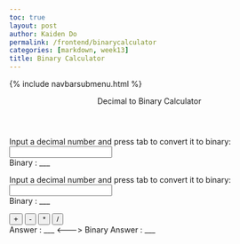 ```yaml
---
toc: true
layout: post
author: Kaiden Do
permalink: /frontend/binarycalculator
categories: [markdown, week13]
title: Binary Calculator
---
```


{% include navbarsubmenu.html %}

<div class="container bg-primary">
    <header class="pb-3 mb-4 border-bottom border-primary text-dark">
        <span class="fs-4">Decimal to Binary Calculator</span>
    </header>
    <form>
        <div class="form-group row">
            Input a decimal number and press tab to convert it to binary:
            <div>
                <input oninput="convert('decimal', 'binaryfin')" type="text" class="decimal"  name="decimal" maxlength="16"><br>
            </div>
        </div>
        <div class="form-group row">
            Binary : <span id="binaryfin" >___</span>
        </div>
    </form>
    <form>
        <div class="form-group row">
            Input a decimal number and press tab to convert it to binary:
            <div>
                <input oninput="convert('decimal2', 'binaryfin2')" type="text" class="decimal" name="decimal2" maxlength="16"><br>
            </div>
        </div>
        <div class="form-group row">
            Binary : <span id="binaryfin2" >___</span>
        </div>
    </form>
    <div class="form-group row">
        <button type="button" id="plus" onclick="add()">+</button>
        <button type="button" id="minus" onclick="subtract()">-</button>
        <button type="button" id="times" onclick="multiply()">*</button>
        <button type="button" id="slash" onclick="divide()">/</button>
        <br>
        Answer :  <span id="ans">___</span> <---> Binary Answer : <span id="binaryans" >___</span>
    </div>
</div>

<script>
    function add(){
        var array = document.getElementsByName('decimal');
        if (array[0].value.length != 0) {
            var decimal = parseInt(array[0].value);
            console.log("add:"+decimal);
        }
        var array2 = document.getElementsByName('decimal2');
        if (array2[0].value.length != 0) {
            var decimal2 = parseInt(array2[0].value);
            console.log("add:"+decimal2);
        }
        var added = parseInt(decimal) + parseInt(decimal2);
        console.log(added); 
        document.getElementById('ans').innerHTML = added;
        resultConvert(added);
    }
    function subtract(){
        var array = document.getElementsByName('decimal');
        if (array[0].value.length != 0) {
            var decimal = parseInt(array[0].value);
            console.log("add:"+decimal);
        }
        var array2 = document.getElementsByName('decimal2');
        if (array2[0].value.length != 0) {
            var decimal2 = parseInt(array2[0].value);
            console.log("add:"+decimal2);
        }
        var added = parseInt(decimal) - parseInt(decimal2);
        console.log(added); 
        document.getElementById('ans').innerHTML = added;
        resultConvert(added);
    }
    function multiply(){
        var array = document.getElementsByName('decimal');
        if (array[0].value.length != 0) {
            var decimal = parseInt(array[0].value);
            console.log("add:"+decimal);
        }
        var array2 = document.getElementsByName('decimal2');
        if (array2[0].value.length != 0) {
            var decimal2 = parseInt(array2[0].value);
            console.log("add:"+decimal2);
        }
        var added = parseInt(decimal) * parseInt(decimal2);
        console.log(added); 
        document.getElementById('ans').innerHTML = added;
        resultConvert(added);
    }
    function divide(){
        var array = document.getElementsByName('decimal');
        if (array[0].value.length != 0) {
            var decimal = parseInt(array[0].value);
            console.log("add:"+decimal);
        }
        var array2 = document.getElementsByName('decimal2');
        if (array2[0].value.length != 0) {
            var decimal2 = parseInt(array2[0].value);
            console.log("add:"+decimal2);
        }
        var added = parseInt(decimal) / parseInt(decimal2);
        console.log(added); 
        document.getElementById('ans').innerHTML = added;
        resultConvert(added);
    }
    function resultConvert(num){
        console.log(num);
        var binary = [];
        var rem;
        if (num == "0") {
                console.log("go");
                binary.unshift("0");
            }
            else {
                console.log("go");
                while (num != 0){
                    rem = num%2;
                    console.log(rem);
                    num = Math.floor(num/2)
                    binary.unshift(rem);
                }
            }
            const final = binary.join('');
            console.log("binarrr:"+final)
            document.getElementById('binaryans').innerHTML = final;  
    }
    function convert(named, binaryfin){
        console.log("start");
        var array = document.getElementsByName(named);
        console.log("arr:"+array);
        if (array[0].value.length != 0) {
            console.log("go");
            var binary = [];
            var decimal = parseInt(array[0].value)
            console.log("-----in:"+decimal);
            var rem;
            if (decimal == "0") {
                console.log("go");
                binary.unshift("0");
            }
            else if(parseInt(array[0].value)) {
                console.log("go");
                while (decimal != 0){
                    rem = decimal%2;
                    console.log(rem);
                    decimal = Math.floor(decimal/2)
                    binary.unshift(rem);
                }
            }
            const final = binary.join('');
           
            console.log("thing:"+binary);
            console.log("fin:"+final);
            console.log("name:"+binaryfin);
            document.getElementById(binaryfin).innerHTML = final;    
            console.log("bin:"+final);    
        }
    }

</script>
